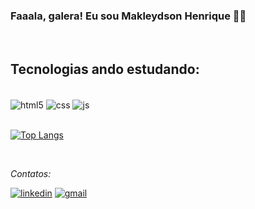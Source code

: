 ### Faaala, galera! Eu sou Makleydson Henrique 🙋‍♂️
</br>

## Tecnologias ando estudando:

<div style="display: inline_block"></br>
    <img align="center" alt="html5" src="https://img.shields.io/badge/HTML5-E34F26?style=for-the-badge&logo=html5&logoColor=white"/>
    <img align="center" alt="css" src="https://img.shields.io/badge/CSS3-1572B6?style=for-the-badge&logo=css3&logoColor=white"/>
    <img align="center" alt="js" src="https://img.shields.io/badge/JavaScript-323330?style=for-the-badge&logo=javascript&logoColor=F7DF1E"/> 
</div>
</br>

[![Top Langs](https://github-readme-stats.vercel.app/api/top-langs/?username=makleydson&layout=compact)](https://github.com/anuraghazra/github-readme-stats)

</br>

_Contatos:_

[![linkedin](https://img.shields.io/badge/LinkedIn-0077B5?style=for-the-badge&logo=linkedin&logoColor=white)](www.linkedin.com/in/makleydson)
[![gmail](https://img.shields.io/badge/Gmail-D14836?style=for-the-badge&logo=gmail&logoColor=white)](makleydson.mh@gmail.com)

